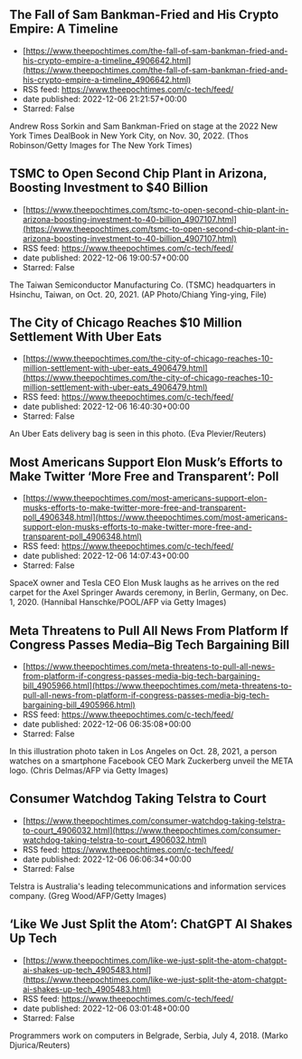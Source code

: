 ## The Fall of Sam Bankman-Fried and His Crypto Empire: A Timeline
 - [https://www.theepochtimes.com/the-fall-of-sam-bankman-fried-and-his-crypto-empire-a-timeline_4906642.html](https://www.theepochtimes.com/the-fall-of-sam-bankman-fried-and-his-crypto-empire-a-timeline_4906642.html)
 - RSS feed: https://www.theepochtimes.com/c-tech/feed/
 - date published: 2022-12-06 21:21:57+00:00
 - Starred: False

Andrew Ross Sorkin and Sam Bankman-Fried on stage at the 2022 New York Times DealBook in New York City, on Nov. 30, 2022. (Thos Robinson/Getty Images for The New York Times)

## TSMC to Open Second Chip Plant in Arizona, Boosting Investment to $40 Billion
 - [https://www.theepochtimes.com/tsmc-to-open-second-chip-plant-in-arizona-boosting-investment-to-40-billion_4907107.html](https://www.theepochtimes.com/tsmc-to-open-second-chip-plant-in-arizona-boosting-investment-to-40-billion_4907107.html)
 - RSS feed: https://www.theepochtimes.com/c-tech/feed/
 - date published: 2022-12-06 19:00:57+00:00
 - Starred: False

The Taiwan Semiconductor Manufacturing Co. (TSMC) headquarters in Hsinchu, Taiwan, on Oct. 20, 2021. (AP Photo/Chiang Ying-ying, File)

## The City of Chicago Reaches $10 Million Settlement With Uber Eats
 - [https://www.theepochtimes.com/the-city-of-chicago-reaches-10-million-settlement-with-uber-eats_4906479.html](https://www.theepochtimes.com/the-city-of-chicago-reaches-10-million-settlement-with-uber-eats_4906479.html)
 - RSS feed: https://www.theepochtimes.com/c-tech/feed/
 - date published: 2022-12-06 16:40:30+00:00
 - Starred: False

An Uber Eats delivery bag is seen in this photo. (Eva Plevier/Reuters)

## Most Americans Support Elon Musk’s Efforts to Make Twitter ‘More Free and Transparent’: Poll
 - [https://www.theepochtimes.com/most-americans-support-elon-musks-efforts-to-make-twitter-more-free-and-transparent-poll_4906348.html](https://www.theepochtimes.com/most-americans-support-elon-musks-efforts-to-make-twitter-more-free-and-transparent-poll_4906348.html)
 - RSS feed: https://www.theepochtimes.com/c-tech/feed/
 - date published: 2022-12-06 14:07:43+00:00
 - Starred: False

SpaceX owner and Tesla CEO Elon Musk laughs as he arrives on the red carpet for the Axel Springer Awards ceremony, in Berlin, Germany, on Dec. 1, 2020. (Hannibal Hanschke/POOL/AFP via Getty Images)

## Meta Threatens to Pull All News From Platform If Congress Passes Media–Big Tech Bargaining Bill
 - [https://www.theepochtimes.com/meta-threatens-to-pull-all-news-from-platform-if-congress-passes-media-big-tech-bargaining-bill_4905966.html](https://www.theepochtimes.com/meta-threatens-to-pull-all-news-from-platform-if-congress-passes-media-big-tech-bargaining-bill_4905966.html)
 - RSS feed: https://www.theepochtimes.com/c-tech/feed/
 - date published: 2022-12-06 06:35:08+00:00
 - Starred: False

In this illustration photo taken in Los Angeles on Oct. 28, 2021, a person watches on a smartphone Facebook CEO Mark Zuckerberg unveil the META logo. (Chris Delmas/AFP via Getty Images)

## Consumer Watchdog Taking Telstra to Court
 - [https://www.theepochtimes.com/consumer-watchdog-taking-telstra-to-court_4906032.html](https://www.theepochtimes.com/consumer-watchdog-taking-telstra-to-court_4906032.html)
 - RSS feed: https://www.theepochtimes.com/c-tech/feed/
 - date published: 2022-12-06 06:06:34+00:00
 - Starred: False

Telstra is Australia's leading telecommunications and information services company. (Greg Wood/AFP/Getty Images)

## ‘Like We Just Split the Atom’: ChatGPT AI Shakes Up Tech
 - [https://www.theepochtimes.com/like-we-just-split-the-atom-chatgpt-ai-shakes-up-tech_4905483.html](https://www.theepochtimes.com/like-we-just-split-the-atom-chatgpt-ai-shakes-up-tech_4905483.html)
 - RSS feed: https://www.theepochtimes.com/c-tech/feed/
 - date published: 2022-12-06 03:01:48+00:00
 - Starred: False

Programmers work on computers in Belgrade, Serbia, July 4, 2018. (Marko Djurica/Reuters)
